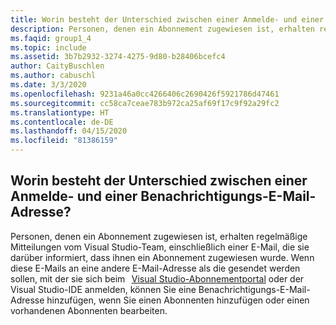 ```yaml
---
title: Worin besteht der Unterschied zwischen einer Anmelde- und einer Benachrichtigungs-E-Mail-Adresse?
description: Personen, denen ein Abonnement zugewiesen ist, erhalten regelmäßige Mitteilungen vom Visual Studio-Team, einschließlich einer E-Mail...
ms.faqid: group1_4
ms.topic: include
ms.assetid: 3b7b2932-3274-4275-9d80-b28406bcefc4
author: CaityBuschlen
ms.author: cabuschl
ms.date: 3/3/2020
ms.openlocfilehash: 9231a46a0cc4266406c2690426f5921786d47461
ms.sourcegitcommit: cc58ca7ceae783b972ca25af69f17c9f92a29fc2
ms.translationtype: HT
ms.contentlocale: de-DE
ms.lasthandoff: 04/15/2020
ms.locfileid: "81386159"
---
```

## <a name="what-is-the-difference-between-a-sign-in-email-address-and-a-notification-email-address"></a>Worin besteht der Unterschied zwischen einer Anmelde- und einer Benachrichtigungs-E-Mail-Adresse?

Personen, denen ein Abonnement zugewiesen ist, erhalten regelmäßige Mitteilungen vom Visual Studio-Team, einschließlich einer E-Mail, die sie darüber informiert, dass ihnen ein Abonnement zugewiesen wurde. Wenn diese E-Mails an eine andere E-Mail-Adresse als die gesendet werden sollen, mit der sie sich beim   [Visual Studio-Abonnementportal](https://my.visualstudio.com/) oder der Visual Studio-IDE anmelden, können Sie eine Benachrichtigungs-E-Mail-Adresse hinzufügen, wenn Sie einen Abonnenten hinzufügen oder einen vorhandenen Abonnenten bearbeiten.
